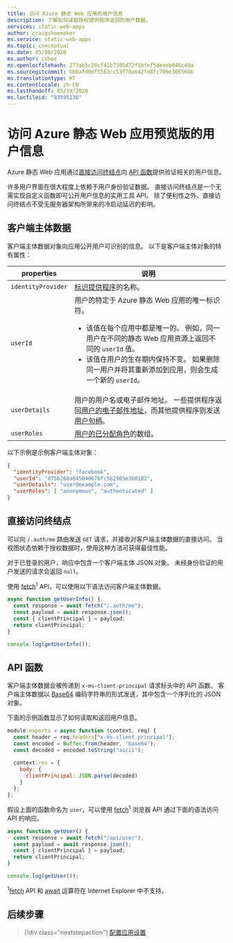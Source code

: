 ```yaml
---
title: 访问 Azure 静态 Web 应用的用户信息
description: 了解如何读取授权提供程序返回的用户数据。
services: static-web-apps
author: craigshoemaker
ms.service: static-web-apps
ms.topic: conceptual
ms.date: 05/08/2020
ms.author: cshoe
ms.openlocfilehash: 273ab5c20cf41b7305d72f1bfef5deeeb046c49a
ms.sourcegitcommit: bb0afd0df5563cc53f76a642fd8fc709e366568b
ms.translationtype: HT
ms.contentlocale: zh-CN
ms.lasthandoff: 05/19/2020
ms.locfileid: "83595136"
---
```

# <a name="accessing-user-information-in-azure-static-web-apps-preview"></a>访问 Azure 静态 Web 应用预览版的用户信息

Azure 静态 Web 应用通过[直接访问终结点](#direct-access-endpoint)向 [API 函数](#api-functions)提供验证相关的用户信息。

许多用户界面在很大程度上依赖于用户身份验证数据。 直接访问终结点是一个无需实现自定义函数即可公开用户信息的实用工具 API。 除了便利性之外，直接访问终结点不受无服务器架构所带来的冷启动延迟的影响。

## <a name="client-principal-data"></a>客户端主体数据

客户端主体数据对象向应用公开用户可识别的信息。 以下是客户端主体对象的特有属性：

| properties  | 说明 |
|-----------|---------|
| `identityProvider` | [标识提供程序](authentication-authorization.md)的名称。 |
| `userId` | 用户的特定于 Azure 静态 Web 应用的唯一标识符。 <ul><li>该值在每个应用中都是唯一的。 例如，同一用户在不同的静态 Web 应用资源上返回不同的 `userId` 值。<li>该值在用户的生存期内保持不变。 如果删除同一用户并将其重新添加到应用，则会生成一个新的 `userId`。</ul>|
| `userDetails` | 用户的用户名或电子邮件地址。 一些提供程序返回[用户的电子邮件地址](authentication-authorization.md)，而其他提供程序则发送[用户句柄](authentication-authorization.md)。 |
| `userRoles`     | [用户的已分配角色](authentication-authorization.md)的数组。 |

以下示例是示例客户端主体对象：

```json
{
  "identityProvider": "facebook",
  "userId": "d75b260a64504067bfc5b2905e3b8182",
  "userDetails": "user@example.com",
  "userRoles": [ "anonymous", "authenticated" ]
}
```

## <a name="direct-access-endpoint"></a>直接访问终结点

可以向 `/.auth/me` 路由发送 `GET` 请求，并接收对客户端主体数据的直接访问。 当视图状态依赖于授权数据时，使用这种方法可获得最佳性能。

对于已登录的用户，响应中包含一个客户端主体 JSON 对象。 未经身份验证的用户发送的请求会返回 `null`。

使用 [fetch](https://developer.mozilla.org/docs/Web/API/Fetch_API/Using_Fetch)<sup>1</sup> API，可以使用以下语法访问客户端主体数据。

```javascript
async function getUserInfo() {
  const response = await fetch("/.auth/me");
  const payload = await response.json();
  const { clientPrincipal } = payload;
  return clientPrincipal;
}

console.log(getUserInfo());
```

## <a name="api-functions"></a>API 函数

客户端主体数据会被传递到 `x-ms-client-principal` 请求标头中的 API 函数。 客户端主体数据以 [Base64](https://www.wikipedia.org/wiki/Base64) 编码字符串的形式发送，其中包含一个序列化的 JSON 对象。

下面的示例函数显示了如何读取和返回用户信息。

```javascript
module.exports = async function (context, req) {
  const header = req.headers["x-ms-client-principal"];
  const encoded = Buffer.from(header, "base64");
  const decoded = encoded.toString("ascii");

  context.res = {
    body: {
      clientPrincipal: JSON.parse(decoded)
    }
  };
};
```

假设上面的函数命名为 `user`，可以使用 [fetch](https://developer.mozilla.org/docs/Web/API/Fetch_API/Using_Fetch)<sup>1</sup> 浏览器 API 通过下面的语法访问 API 的响应。

```javascript
async function getUser() {
  const response = await fetch("/api/user");
  const payload = await response.json();
  const { clientPrincipal } = payload;
  return clientPrincipal;
}

console.log(getUser());
```

<sup>1</sup>[fetch](https://caniuse.com/#feat=fetch) API 和 [await](https://caniuse.com/#feat=mdn-javascript_operators_await) 运算符在 Internet Explorer 中不支持。

## <a name="next-steps"></a>后续步骤

> [!div class="nextstepaction"]
> [配置应用设置](application-settings.md)
